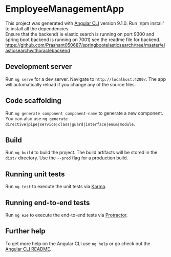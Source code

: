 # EmployeeManagementApp

This project was generated with [Angular CLI](https://github.com/angular/angular-cli) version 9.1.0.
Run 'npm install' to install all the dependencies.
<br>
Ensure that the backend( ie elastic search is running on port 9300 and spring boot backend is running on 7001)
see the readme file for backend.
https://github.com/Prashant050687/springbootelasticsearch/tree/master/elasticsearchwithoraclebackend

## Development server

Run `ng serve` for a dev server. Navigate to `http://localhost:4200/`. The app will automatically reload if you change any of the source files.

## Code scaffolding

Run `ng generate component component-name` to generate a new component. You can also use `ng generate directive|pipe|service|class|guard|interface|enum|module`.

## Build

Run `ng build` to build the project. The build artifacts will be stored in the `dist/` directory. Use the `--prod` flag for a production build.

## Running unit tests

Run `ng test` to execute the unit tests via [Karma](https://karma-runner.github.io).

## Running end-to-end tests

Run `ng e2e` to execute the end-to-end tests via [Protractor](http://www.protractortest.org/).

## Further help

To get more help on the Angular CLI use `ng help` or go check out the [Angular CLI README](https://github.com/angular/angular-cli/blob/master/README.md).
